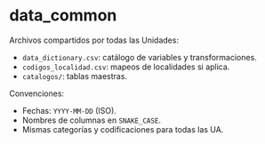 # data_common
Archivos compartidos por todas las Unidades:
- `data_dictionary.csv`: catálogo de variables y transformaciones.
- `codigos_localidad.csv`: mapeos de localidades si aplica.
- `catalogos/`: tablas maestras.

Convenciones:
- Fechas: `YYYY-MM-DD` (ISO).
- Nombres de columnas en `SNAKE_CASE`.
- Mismas categorías y codificaciones para todas las UA.

